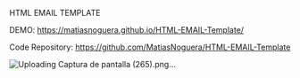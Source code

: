HTML EMAIL TEMPLATE

DEMO: https://matiasnoguera.github.io/HTML-EMAIL-Template/

Code Repository: https://github.com/MatiasNoguera/HTML-EMAIL-Template


![Uploading Captura de pantalla (265).png…]()
